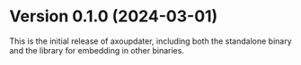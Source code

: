 # Version 0.1.0 (2024-03-01)

This is the initial release of axoupdater, including both the standalone binary and the library for embedding in other binaries.
